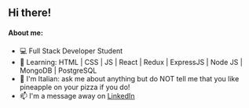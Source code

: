 ## Hi there!

#### About me:
<ul>
<li>💻 Full Stack Developer Student
<li>🌱 Learning: HTML | CSS | JS | React | Redux | ExpressJS | Node JS | MongoDB | PostgreSQL
<li>🍕 I'm Italian: ask me about anything but do NOT tell me that you like pineapple on your pizza if you do!
<li>📫 I'm a message away on <a href="https://www.linkedin.com/in/dianaberte">LinkedIn</a>
</ul>

<!--
**DianaBerte/DianaBerte** is a ✨ _special_ ✨ repository because its `README.md` (this file) appears on your GitHub profile.

Here are some ideas to get you started:

- 🔭 I’m currently working on ...
- 🌱 I’m currently learning ...
- 👯 I’m looking to collaborate on ...
- 🤔 I’m looking for help with ...
- 💬 Ask me about ...
- 📫 How to reach me: ...
- 😄 Pronouns: ...
- ⚡ Fun fact: ...
-->
